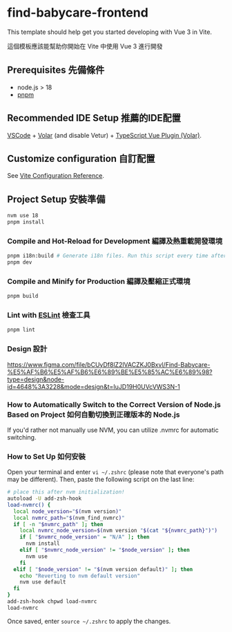 # find-babycare-frontend

This template should help get you started developing with Vue 3 in Vite.

這個模板應該能幫助你開始在 Vite 中使用 Vue 3 進行開發

## Prerequisites 先備條件

- node.js > 18
- [pnpm](https://pnpm.io/)

## Recommended IDE Setup 推薦的IDE配置

[VSCode](https://code.visualstudio.com/) + [Volar](https://marketplace.visualstudio.com/items?itemName=Vue.volar) (and disable Vetur) + [TypeScript Vue Plugin (Volar)](https://marketplace.visualstudio.com/items?itemName=Vue.vscode-typescript-vue-plugin).

## Customize configuration 自訂配置

See [Vite Configuration Reference](https://vitejs.dev/config/).

## Project Setup 安裝準備

```sh
nvm use 18
pnpm install
```

### Compile and Hot-Reload for Development 編譯及熱重載開發環境

```sh
pnpm i18n:build # Generate i18n files. Run this script every time after you update i18n.json
pnpm dev
```

### Compile and Minify for Production 編譯及壓縮正式環境

```sh
pnpm build
```

### Lint with [ESLint](https://eslint.org/) 檢查工具

```sh
pnpm lint
```

### Design 設計

https://www.figma.com/file/bCUyDf8lZ2lVACZKJ0Bxvl/Find-Babycare-%E5%AF%B6%E5%AF%B6%E6%89%BE%E5%85%AC%E6%89%98?type=design&node-id=4648%3A3228&mode=design&t=IuJD19H0UVcVWS3N-1

### How to Automatically Switch to the Correct Version of Node.js Based on Project 如何自動切換到正確版本的 Node.js 

If you'd rather not manually use NVM, you can utilize .nvmrc for automatic switching.

### How to Set Up 如何安裝

Open your terminal and enter `vi ~/.zshrc` (please note that everyone's path may be different). Then, paste the following script on the last line:

```sh
# place this after nvm initialization!
autoload -U add-zsh-hook
load-nvmrc() {
  local node_version="$(nvm version)"
  local nvmrc_path="$(nvm_find_nvmrc)"
  if [ -n "$nvmrc_path" ]; then
    local nvmrc_node_version=$(nvm version "$(cat "${nvmrc_path}")")
    if [ "$nvmrc_node_version" = "N/A" ]; then
      nvm install
    elif [ "$nvmrc_node_version" != "$node_version" ]; then
      nvm use
    fi
  elif [ "$node_version" != "$(nvm version default)" ]; then
    echo "Reverting to nvm default version"
    nvm use default
  fi
}
add-zsh-hook chpwd load-nvmrc
load-nvmrc
```

Once saved, enter `source ~/.zshrc` to apply the changes.
